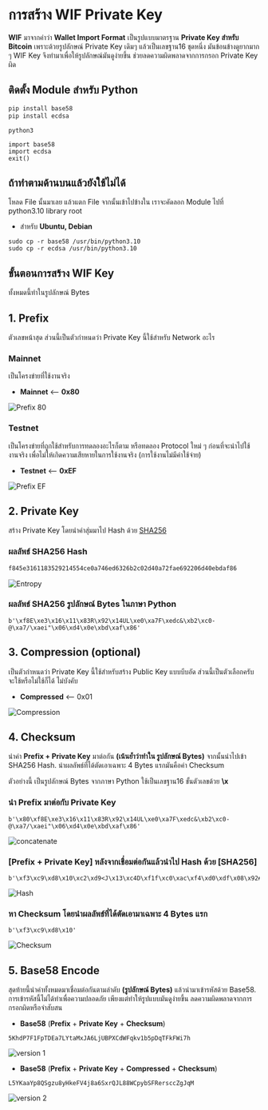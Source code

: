 # การสร้าง WIF Private Key

**WIF** มาจากคำว่า **Wallet Import Format** เป็นรูปแบบมาตรฐาน **Private Key สำหรับ Bitcoin** เพราะด้วยรูปลักษณ์ Private Key เดิมๆ แล้วเป็นเลขฐาน16 ชุดหนึ่ง มันข้อนข้างดูยากมาก ๆ WIF Key จึงทำมาเพื่อให้รูปลักษณ์มันดูง่ายขึ้น ช่วยลดความผิดพลาดจากการกรอก Private Key ผิด


## ติดตั้ง Module สำหรับ Python
```sh
pip install base58
pip install ecdsa
```

```angular2html
python3

import base58
import ecdsa
exit()
```

## ถ้าทำตามด้านบนแล้วยังใช้ไม่ได้
โหลด File นั้นมาเลย แล้วแตก File จากนั้นเข้าไปข้างใน เราจะคัดลอก Module ไปที่ python3.10 library root
- สำหรับ **Ubuntu, Debian** 
```angular2html
sudo cp -r base58 /usr/bin/python3.10
sudo cp -r ecdsa /usr/bin/python3.10
```

## ขั้นตอนการสร้าง WIF Key
ทั้งหมดนี้ทำในรูปลักษณ์ Bytes



## 1. Prefix

ตัวเลขหน้าสุด ส่วนนี้เป็นตัวกำหนดว่า Private Key นี้ใช้สำหรับ Network อะไร

### Mainnet 
เป็นโครงข่ายที่ใช้งานจริง
- **Mainnet** ⟵ **0x80**

![Prefix 80](https://user-images.githubusercontent.com/120770468/223716525-bf57e5a4-0f43-4a28-9ae1-c2dca94dc857.png)

### Testnet
เป็นโครงข่ายที่ถูกใช้สำหรับการทดลองอะไรก็ตาม หรือทดลอง Protocol ใหม่ ๆ ก่อนที่จะนำไปใช้งานจริง เพื่อไม่ให้เกิดความเสียหายในการใช้งานจริง (การใช้งานไม่มีค่าใช้จ่าย) 

- **Testnet** ⟵ **0xEF**

![Prefix EF](https://user-images.githubusercontent.com/120770468/223721619-fc7db06d-21b5-4439-8568-63219fe248d4.png)

## 2. Private Key 
สร้าง Private Key โดยนำค่าสุ่มมาไป Hash ด้วย [SHA256](https://emn178.github.io/online-tools/sha256.html)

### **ผลลัพธ์ SHA256 Hash**
```sh
f845e3161183529214554ce0a746ed6326b2c02d40a72fae692206d40ebdaf86
```

![Entropy](https://user-images.githubusercontent.com/120770468/223761504-3afb9649-6304-4a87-bfd2-9bc3e311ddaf.png)

### **ผลลัพธ์ SHA256 รูปลักษณ์ Bytes ในภาษา Python**
```angular2html
b'\xf8E\xe3\x16\x11\x83R\x92\x14UL\xe0\xa7F\xedc&\xb2\xc0-@\xa7/\xaei"\x06\xd4\x0e\xbd\xaf\x86'
```

## 3. Compression (optional)
เป็นตัวกำหนดว่า Private Key นี้ใช้สำหรับสร้าง Public Key แบบบีบอัด ส่วนนี้เป็นตัวเลือกครับ จะใช้หรือไม่ใช้ก็ได้ ไม่บังคับ
- **Compressed** ⟵ 0x01

![Compression](https://user-images.githubusercontent.com/120770468/223742705-428d9c67-8318-4fb9-8d16-ec00287037e3.png)


## 4. Checksum
นำค่า **Prefix + Private Key** มาต่อกัน **(เน้นย้ำว่าทำใน รูปลักษณ์ Bytes)** จากนั้นนำไปเข้า SHA256 Hash. นำผลลัพธ์ที่ได้ตัดเอาเฉพาะ 4 Bytes แรกมันคือค่า Checksum

ตัวอย่างนี้ เป็นรูปลักษณ์ Bytes จากภาษา Python ใช้เป็นเลขฐาน16 ขั้นตัวเลขด้วย **\x**

### นำ **Prefix** มาต่อกับ **Private Key**
```angular2html
b'\x80\xf8E\xe3\x16\x11\x83R\x92\x14UL\xe0\xa7F\xedc&\xb2\xc0-@\xa7/\xaei"\x06\xd4\x0e\xbd\xaf\x86'
```

![concatenate](https://user-images.githubusercontent.com/120770468/223755565-209589fb-6ecb-43a4-b956-30d8aa0120ee.png)

### **[Prefix + Private Key]** หลังจากเชื่อมต่อกันแล้วนำไป Hash ด้วย **[SHA256]**
```angular2html
b'\xf3\xc9\xd8\x10\xc2\xd9<J\x13\xc4D\xf1f\xc0\xac\xf4\xd0\xdf\x08\x92#\x141\x11\x82\x85\xd6\x8c\xb3\xc6\xca#'
```

![Hash](https://user-images.githubusercontent.com/120770468/223757335-b85070da-93a8-4906-884e-bc26e9c49aa4.png)

### หา **Checksum** โดยนำผลลัพธ์ที่ได้ตัดเอามาเฉพาะ 4 Bytes แรก
```angular2html
b'\xf3\xc9\xd8\x10'
```

![Checksum](https://user-images.githubusercontent.com/120770468/223770066-744054be-6a1e-46f2-b663-a607d6aec098.png)

## 5. Base58 Encode
สุดท้ายนี้นำค่าทั้งหมดมาเชื่อมต่อกันตามลำดับ **(รูปลักษณ์ Bytes)** แล้วนำมาเข้ารหัสด้วย Base58. การเข้ารหัสนี้ไม่ได้ทำเพื่อความปลอดภัย เพียงแต่ทำให้รูปแบบมันดูง่ายขึ้น ลดความผิดพลาดจากการ กรอกผิดหรือจำสับสน

- **Base58** (**Prefix** + **Private Key** + **Checksum**)
```angular2html
5KhdP7F1FpTDEa7LYtaMxJA6LjUBPXCdWFqkv1b5pDqTFkFWi7h
```

![version 1](https://user-images.githubusercontent.com/120770468/223781588-21b7cfa5-bc57-4c22-aa38-feb3e80a1f03.png)



- **Base58** (**Prefix** + **Private Key** + **Compressed** + **Checksum**)
```angular2html
L5YKaaYp8QSgzu8yHkeFV4j8a6SxrQJL88WCpybSFRersccZgJqM
```

![version 2](https://user-images.githubusercontent.com/120770468/223783386-3c19ec13-9f52-4782-b259-120350caef51.png)
